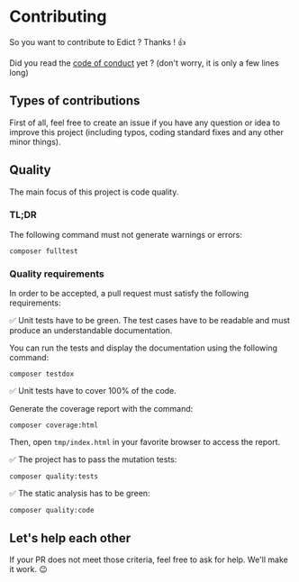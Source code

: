 # Contributing

So you want to contribute to Edict ? Thanks ! 👍

Did you read the [code of conduct](.github/CODE_OF_CONDUCT.md) yet ? (don't worry, it is only a few lines long)

## Types of contributions

First of all, feel free to create an issue if you have any question or idea to improve this project (including typos, coding standard fixes and any other minor things).

## Quality

The main focus of this project is code quality.

### TL;DR

The following command must not generate warnings or errors:

```
composer fulltest
```

### Quality requirements

In order to be accepted, a pull request must satisfy the following requirements:

✅ Unit tests have to be green. The test cases have to be readable and must produce an understandable documentation.

You can run the tests and display the documentation using the following command:

```
composer testdox
```

✅ Unit tests have to cover 100% of the code.

Generate the coverage report with the command:

```
composer coverage:html
```

Then, open `tmp/index.html` in your favorite browser to access the report.

✅ The project has to pass the mutation tests:

```
composer quality:tests
```

✅ The static analysis has to be green:

```
composer quality:code
```

## Let's help each other

If your PR does not meet those criteria, feel free to ask for help. We'll make it work. 😉
